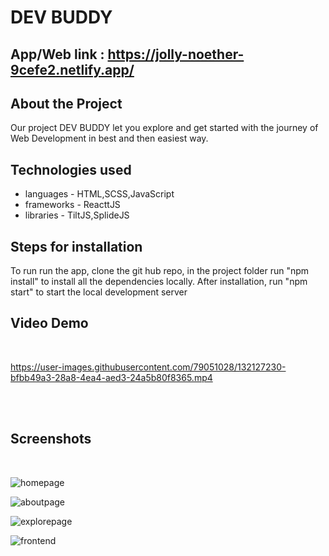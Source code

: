 # DEV BUDDY
## App/Web link : https://jolly-noether-9cefe2.netlify.app/

## About the Project
 Our project DEV BUDDY let you explore and get started with the journey of Web Development in best and then easiest way.

## Technologies used
- languages - HTML,SCSS,JavaScript
- frameworks - ReacttJS
- libraries - TiltJS,SplideJS

## Steps for installation
To run run the app, clone the git hub repo, in the project folder run "npm install" to install all the dependencies locally.
After installation, run "npm start" to start the local development server

## Video Demo 

<br>

https://user-images.githubusercontent.com/79051028/132127230-bfbb49a3-28a8-4ea4-aed3-24a5b80f8365.mp4

<br><br>

## Screenshots 

<br>

![homepage](https://user-images.githubusercontent.com/79051028/132126460-850c4ab2-6f69-4d9c-bd5b-3a6d1fb254b2.png)



![aboutpage](https://user-images.githubusercontent.com/79051028/132126468-87bccc4e-f8c7-4d2b-a474-b577492c0d63.png)



![explorepage](https://user-images.githubusercontent.com/79051028/132126474-ba6b83c7-154a-48bb-8739-4cf4eb3e2870.png)



![frontend](https://user-images.githubusercontent.com/79051028/132126497-726c73c4-0954-4857-ac6b-b75261e2af70.png)


